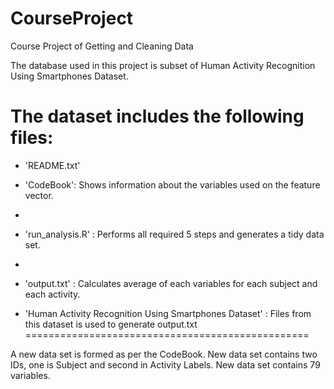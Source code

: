 CourseProject
=============

Course Project of Getting and Cleaning Data

The database used in this project is subset of Human Activity Recognition Using Smartphones Dataset.

The dataset includes the following files:
=========================================

- 'README.txt'

- 'CodeBook': Shows information about the variables used on the feature vector.
- 
- 'run_analysis.R' : Performs all required 5 steps and generates a tidy data set.
- 
- 'output.txt' : Calculates average of each variables for each subject and each activity.

- 'Human Activity Recognition Using Smartphones Dataset' : Files from this dataset is used to generate output.txt
=================================================

A new data set is formed as per the CodeBook. New data set contains two IDs, one is Subject and second in Activity Labels.
New data set contains 79 variables.




